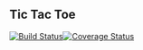 ## Tic Tac Toe

[![Build Status](https://travis-ci.org/AAMani5/tic_tac_toe.svg?branch=master)](https://travis-ci.org/AAMani5/tic_tac_toe)[![Coverage Status](https://coveralls.io/repos/github/AAMani5/tic_tac_toe/badge.svg?branch=master)](https://coveralls.io/github/AAMani5/tic_tac_toe?branch=master)
